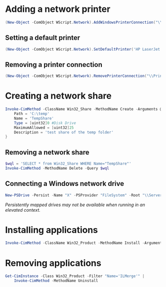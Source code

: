 #	Adding a network printer

```powershell
(New-Object -ComObject WScript.Network).AddWindowsPrinterConnection("\\Printserver01\Xerox5")
```

##	Setting a default printer

```powershell
(New-Object -ComObject WScript.Network).SetDefaultPrinter('HP LaserJet 5Si')
```

##	Removing a printer connection

```powershell
(New-Object -ComObject WScript.Network).RemovePrinterConnection("\\Printserver01\Xerox5")
```

#	Creating a network share

```powershell
Invoke-CimMethod -ClassName Win32_Share -MethodName Create -Arguments @{
    Path = 'C:\temp'
    Name = 'TempShare'
    Type = [uint32]0 #Disk Drive
    MaximumAllowed = [uint32]25
    Description = 'test share of the temp folder'
}
```

##	Removing a network share

```powershell
$wql = 'SELECT * from Win32_Share WHERE Name="TempShare"'
Invoke-CimMethod -MethodName Delete -Query $wql
```

##	Connecting a Windows network drive

```powershell
New-PSDrive -Persist -Name "X" -PSProvider "FileSystem" -Root "\\Server01\Public"
```

*Persistently mapped drives may not be available when running in an elevated context.*


#	Installing applications

```powershell
Invoke-CimMethod -ClassName Win32_Product -MethodName Install -Arguments @{PackageLocation='\\AppSrv\dsp\NewPackage.msi'}

```

#	Removing applications

```powershell
Get-CimInstance -Class Win32_Product -Filter "Name='ILMerge'" |
    Invoke-CimMethod -MethodName Uninstall
```
